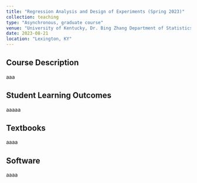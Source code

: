 ```yaml
---
title: "Regression Analysis and Design of Experiments (Spring 2023)"
collection: teaching
type: "Asynchronous, graduate course"
venue: "University of Kentucky, Dr. Bing Zhang Department of Statistics"
date: 2023-08-21
location: "Lexington, KY"
---
```


## Course Description
aaa

## Student Learning Outcomes
aaaaa

## Textbooks
aaaa

## Software
aaaa
